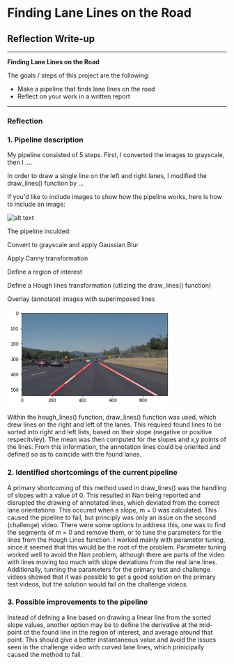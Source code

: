 # **Finding Lane Lines on the Road** 

## Reflection Write-up

---

**Finding Lane Lines on the Road**

The goals / steps of this project are the following:
* Make a pipeline that finds lane lines on the road
* Reflect on your work in a written report


[//]: # (Image References)

[image1]: ./examples/grayscale.jpg "Grayscale"
[image001]: ./images_output/image001.png "image001"

---

### Reflection

### 1. Pipeline description

My pipeline consisted of 5 steps. First, I converted the images to grayscale, then I .... 

In order to draw a single line on the left and right lanes, I modified the draw_lines() function by ...

If you'd like to include images to show how the pipeline works, here is how to include an image: 

![alt text][image1]


The pipeline inculded:

Convert to grayscale and apply Gaussian Blur

Apply Canny transformation

Define a region of interest

Define a Hough lines transformation (utlizing the draw_lines() function)

Overlay (annotate) images with superimposed lines

![alt text][image001]

Within the hough_lines() function, draw_lines() function was used, which drew lines on the right and left of the lanes. This required found lines to be sorted into right and left lists, based on their slope (negative or positive respecitvley). The mean was then computed for the slopes and x,y points of the lines. From this information, the annotation lines could be oriented and defined so as to coincide with the found lanes.


### 2. Identified shortcomings of the current pipeline


A primary shortcoming of this method used in draw_lines() was the handling of slopes with a value of 0. This resulted in Nan being reported and disrupted the drawing of annotated lines, which deviated from the correct lane orientations. This occured when a slope, m = 0 was calculated. This caused the pipeline to fail, but principly was only an issue on the second (challenge) video. There were some options to address this, one was to find the segments of m = 0 and remove them, or to tune the parameters for the lines from the Hough Lines function. I worked mainly with parameter tuning, since it seemed that this would be the root of the problem. Parameter tuning worked well to avoid the Nan problem, although there are parts of the video with lines moving too much with slope deviations from the real lane lines. Additionally, tunning the parameters for the primary test and challenge videos showed that it was possible to get a good solution on the primary test videos, but the solution would fail on the challenge videos.


### 3. Possible improvements to the pipeline

Instead of defning a line based on drawing a linear line from the sorted slope values, another option may be to define the derivative at the mid-point of the found line in the region of interest, and average around that point. This should give a better instantaneous value and avoid the issues seen in the challenge video with curved lane lines, which prinicipally caused the method to fail.
